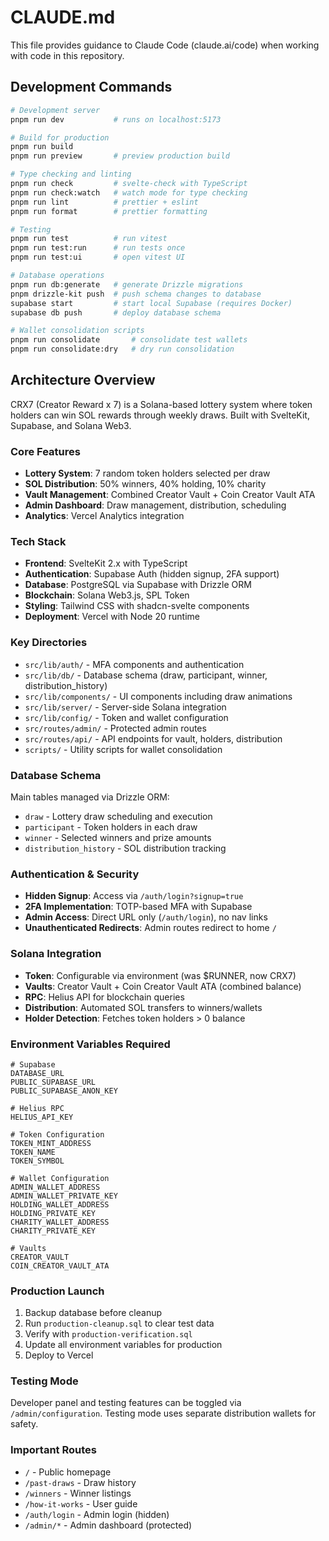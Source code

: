 # CLAUDE.md

This file provides guidance to Claude Code (claude.ai/code) when working with code in this repository.

## Development Commands

```bash
# Development server
pnpm run dev           # runs on localhost:5173

# Build for production
pnpm run build
pnpm run preview       # preview production build

# Type checking and linting
pnpm run check         # svelte-check with TypeScript
pnpm run check:watch   # watch mode for type checking
pnpm run lint          # prettier + eslint
pnpm run format        # prettier formatting

# Testing
pnpm run test          # run vitest
pnpm run test:run      # run tests once
pnpm run test:ui       # open vitest UI

# Database operations
pnpm run db:generate   # generate Drizzle migrations
pnpm drizzle-kit push  # push schema changes to database
supabase start         # start local Supabase (requires Docker)
supabase db push       # deploy database schema

# Wallet consolidation scripts
pnpm run consolidate       # consolidate test wallets
pnpm run consolidate:dry   # dry run consolidation
```

## Architecture Overview

CRX7 (Creator Reward x 7) is a Solana-based lottery system where token holders can win SOL rewards through weekly draws. Built with SvelteKit, Supabase, and Solana Web3.

### Core Features
- **Lottery System**: 7 random token holders selected per draw
- **SOL Distribution**: 50% winners, 40% holding, 10% charity
- **Vault Management**: Combined Creator Vault + Coin Creator Vault ATA
- **Admin Dashboard**: Draw management, distribution, scheduling
- **Analytics**: Vercel Analytics integration

### Tech Stack
- **Frontend**: SvelteKit 2.x with TypeScript
- **Authentication**: Supabase Auth (hidden signup, 2FA support)
- **Database**: PostgreSQL via Supabase with Drizzle ORM
- **Blockchain**: Solana Web3.js, SPL Token
- **Styling**: Tailwind CSS with shadcn-svelte components
- **Deployment**: Vercel with Node 20 runtime

### Key Directories
- `src/lib/auth/` - MFA components and authentication
- `src/lib/db/` - Database schema (draw, participant, winner, distribution_history)
- `src/lib/components/` - UI components including draw animations
- `src/lib/server/` - Server-side Solana integration
- `src/lib/config/` - Token and wallet configuration
- `src/routes/admin/` - Protected admin routes
- `src/routes/api/` - API endpoints for vault, holders, distribution
- `scripts/` - Utility scripts for wallet consolidation

### Database Schema
Main tables managed via Drizzle ORM:
- `draw` - Lottery draw scheduling and execution
- `participant` - Token holders in each draw  
- `winner` - Selected winners and prize amounts
- `distribution_history` - SOL distribution tracking

### Authentication & Security
- **Hidden Signup**: Access via `/auth/login?signup=true`
- **2FA Implementation**: TOTP-based MFA with Supabase
- **Admin Access**: Direct URL only (`/auth/login`), no nav links
- **Unauthenticated Redirects**: Admin routes redirect to home `/`

### Solana Integration
- **Token**: Configurable via environment (was $RUNNER, now CRX7)
- **Vaults**: Creator Vault + Coin Creator Vault ATA (combined balance)
- **RPC**: Helius API for blockchain queries
- **Distribution**: Automated SOL transfers to winners/wallets
- **Holder Detection**: Fetches token holders > 0 balance

### Environment Variables Required
```
# Supabase
DATABASE_URL
PUBLIC_SUPABASE_URL
PUBLIC_SUPABASE_ANON_KEY

# Helius RPC
HELIUS_API_KEY

# Token Configuration
TOKEN_MINT_ADDRESS
TOKEN_NAME
TOKEN_SYMBOL

# Wallet Configuration
ADMIN_WALLET_ADDRESS
ADMIN_WALLET_PRIVATE_KEY
HOLDING_WALLET_ADDRESS
HOLDING_PRIVATE_KEY
CHARITY_WALLET_ADDRESS
CHARITY_PRIVATE_KEY

# Vaults
CREATOR_VAULT
COIN_CREATOR_VAULT_ATA
```

### Production Launch
1. Backup database before cleanup
2. Run `production-cleanup.sql` to clear test data
3. Verify with `production-verification.sql`
4. Update all environment variables for production
5. Deploy to Vercel

### Testing Mode
Developer panel and testing features can be toggled via `/admin/configuration`. Testing mode uses separate distribution wallets for safety.

### Important Routes
- `/` - Public homepage
- `/past-draws` - Draw history
- `/winners` - Winner listings
- `/how-it-works` - User guide
- `/auth/login` - Admin login (hidden)
- `/admin/*` - Admin dashboard (protected)